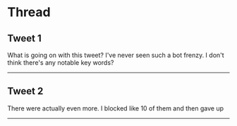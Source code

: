# Thread

## Tweet 1

What is going on with this tweet? I've never seen such a bot frenzy. I don't think there's any notable key words?

---

## Tweet 2

There were actually even more. I blocked like 10 of them and then gave up

---

